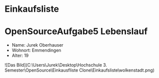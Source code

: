 # Einkaufsliste
OpenSourceAufgabe5
Lebenslauf
==========

* Name: Jurek Oberhauser
* Wohnort: Emmendingen
* Alter: 19

![Das Bild](C:\Users\Jurek\Desktop\Hochschule 3. Semester\OpenSource\Einkausfliste Clone\Einkaufsliste\wolkenstadt.png)